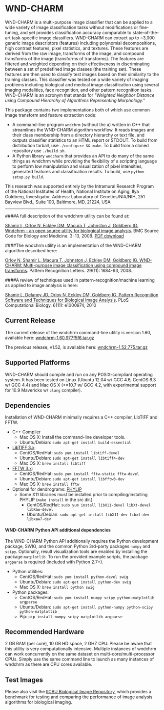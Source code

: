 # WND-CHARM
WND-CHARM is a multi-purpose image classifier that can be applied to a wide variety of image classification tasks without modifications or fine-tuning, and yet provides classification accuracy comparable to state-of-the-art task-specific image classifiers. WND-CHARM can extract up to ~3,000 generic image descriptors (features) including polynomial decompositions, high contrast features, pixel statistics, and textures. These features are derived from the raw image, transforms of the image, and compound transforms of the image (transforms of transforms). The features are filtered and weighted depending on their effectiveness in discriminating between a set of predefined image classes (the training set). These features are then used to classify test images based on their similarity to the training classes. This classifier was tested on a wide variety of imaging problems including biological and medical image classification using several imaging modalities, face recognition, and other pattern recognition tasks. WND-CHARM is an acronym that stands for *"Weighted Neighbor Distance using Compound Hierarchy of Algorithms Representing Morphology."*

This package contains two implementations both of which use common image transform and feature extraction code:

* A command-line program `wndchrm` (without the a) written in C++ that streamlines the WND-CHARM algorithm workflow. It reads images and their class membership from a directory hierarchy or text file, and outputs classifier statistics to an HTML report or STDOUT. To build from distribution tarball, use `./configure && make`. To build from a cloned repository use `./build.sh`. 
* A Python library `wndcharm` that provides an API to do many of the same things as wndchrm while providing the flexibility of a scripting language to perform low manipulation and visualization of pixel intensities, generated features and classification results. To build, use `python setup.py build`.

This research was supported entirely by the Intramural Research Program of the National Institutes of Health, National Institute on Aging, Ilya Goldberg, Investigator. Address: Laboratory of Genetics/NIA/NIH, 251 Bayview Blvd., Suite 100, Baltimore, MD, 21224, USA

----
####A full description of the wndchrm utility can be found at:

[Shamir L, Orlov N, Eckley DM, Macura T, Johnston J, Goldberg IG. Wndchrm - an open source utility for biological image analysis](http://www.scfbm.org/content/3/1/13). BMC Source Code for Biology and Medicine. 3: 13, 2008. [PDF download](https://ome.irp.nia.nih.gov/wnd-charm/BMC-wndchrm-utility.pdf)

####The wndchrm utility is an implementation of the WND-CHARM algorithm described here:

[Orlov N, Shamir L, Macura T, Johnston J, Eckley DM, Goldberg IG. WND-CHARM: Multi-purpose image classification using compound image transforms](https://ome.irp.nia.nih.gov/wnd-charm/PRL_2008.pdf). Pattern Recognition Letters. 29(11): 1684-93, 2008.

####A review of techniques used in pattern-recognition/machine learning as applied to image analysis is here:

[Shamir L, Delaney JD, Orlov N, Eckley DM, Goldberg IG. Pattern Recognition Software and Techniques for Biological Image Analysis](http://journals.plos.org/ploscompbiol/article?id=10.1371/journal.pcbi.1000974). PLoS Computational Biology. 6(11): e1000974, 2010

## Current Release

The current release of the wndchrm command-line utility is  version 1.60, available here: [wndchrm-1.60.977f5f6.tar.gz](https://github.com/wnd-charm/wnd-charm/files/565545/wndchrm-1.60.977f5f6.tar.gz)

The previous release, v1.52, is available here: [wndchrm-1.52.775.tar.gz](https://github.com/wnd-charm/wnd-charm/files/565579/wndchrm-1.52.775.tar.gz)

## Supported Platforms

WND-CHARM should compile and run on any POSIX-compliant operating system. It has been tested on Linux (Ubuntu 12.04 w/ GCC 4.6, CentOS 6.3 w/ GCC 4.4) and Mac OS X (<=10.7 w/ GCC 4.2, with experimental support for 10.9 Mavericks w/ `clang` compiler).

## Dependencies

Installation of WND-CHARM minimally requires a C++ compiler, LibTIFF and FFTW.

* C++ Compiler
    * Mac OS X: Install the command-line developer tools.
    * Ubuntu/Debian: `sudo apt-get install build-essential`
* [LibTIFF 3.x](http://www.libtiff.org):
    * CentOS/RedHat: `sudo yum install libtiff-devel`
    * Ubuntu/Debian: `sudo apt-get install libtiff4-dev`
    * Mac OS X: `brew install libtiff`
* [FFTW 3.x](http://www.fftw.org/download.html):
    * CentOS/RedHat: `sudo yum install fftw-static fftw-devel`
    * Ubuntu/Debian: `sudo apt-get install libfftw3-dev`
    * Mac OS X: `brew install fftw`
* Optional for dendrograms: [PHYLIP](http://evolution.genetics.washington.edu/phylip/install.html)
    * Some X11 libraries must be installed prior to compiling/installing PHYLIP (`make install` in the src dir.)
        * CentOS/RedHat: `sudo yum install libX11-devel libXt-devel libXaw-devel`
        * Ubuntu/Debian: `sudo apt-get install libX11-dev libxt-dev libxaw7-dev`

#### WND-CHARM Python API additional dependencies
The WND-CHARM Python API additionally requires the Python development package, SWIG, and the common Python 3rd-party packages `numpy` and `scipy`. Optionally, result visualization tools are enabled by installing the package `matplotlib`. To run the provided example scripts, the package `argparse` is required (included with Python 2.7+).

* Python utilities:
    * CentOS/RedHat: `sudo yum install python-devel swig`
    * Ubuntu/Debian: `sudo apt-get install python-dev swig`
    * Mac OS X: `brew install python swig`
* Python packages:
    * CentOS/RedHat: `sudo yum install numpy scipy python-matplotlib argparse`
    * Ubuntu/Debian: `sudo apt-get install python-numpy python-scipy python-matplotlib`
    * Pip: `pip install numpy scipy matplotlib argparse`

## Recommended Hardware

2 GB RAM (per core), 10 GB HD space, 2 GHZ CPU. Please be aware that this utility is very computationally intensive. Multiple instances of wndchrm can work concurrently on the same dataset on multi-core/multi-processor CPUs. Simply use the same command line to launch as many instances of wndchrm as there are CPU cores available.

## Test Images

Please also visit the [IICBU Biological Image Repository](https://ome.irp.nia.nih.gov/iicbu2008), which provides a benchmark for testing and comparing the performance of image analysis algorithms for biological imaging.

